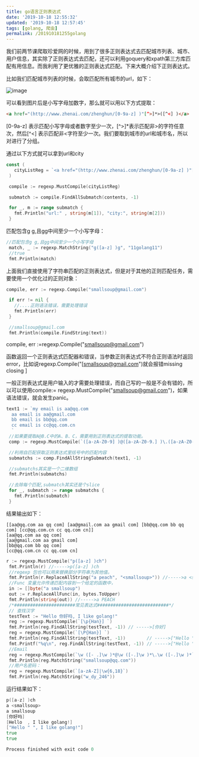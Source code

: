 ```yaml
---
title: go语言正则表达式
date: '2019-10-18 12:55:32'
updated: '2019-10-18 12:57:45'
tags: [golang, 爬虫]
permalink: /201910181255golang
---
```

我们前两节课爬取珍爱网的时候，用到了很多正则表达式去匹配城市列表、城市、用户信息，其实除了正则表达式去匹配，还可以利用goquery和xpath第三方库匹配有用信息。而我利用了更优雅的正则表达式匹配。下来大概介绍下正则表达式。

比如我们匹配城市列表的时候，会取匹配所有城市的url，如下：

![image](https://cdn.jsdelivr.net/gh/smallersoup/jsDelivr-cdn@main/blog/artical/csdnimg/20191018003712497.png)


可以看到图片后是小写字母加数字，那么就可以用以下方式提取：

```html
<a href="(http://www.zhenai.com/zhenghun/[0-9a-z] )"[^>]*>([^<] )</a>
```

[0-9a-z] 表示匹配小写字母或者数字至少一次，[^>]*表示匹配非>的字符任意次，然后[^<] 表示匹配非<字符至少一次。我们要取到城市的url和城市名，所以对进行了分组。

通过以下方式就可以拿到url和city

```go
const (
   cityListReg = `<a href="(http://www.zhenai.com/zhenghun/[0-9a-z] )"[^>]*>([^<] )</a>`
 )

 compile := regexp.MustCompile(cityListReg)

 submatch := compile.FindAllSubmatch(contents, -1)

 for _, m := range submatch {
   fmt.Println("url:" , string(m[1]), "city:", string(m[2]))
 }
```

匹配包含g g,且gg中间至少一个小写字母：

```go
//匹配包含g g,且gg中间至少一个小写字母
 match, _ := regexp.MatchString("g([a-z] )g", "11golang11")
 //true
 fmt.Println(match)
```

上面我们直接使用了字符串匹配的正则表达式，但是对于其他的正则匹配任务，需要使用一个优化过的正则对象：

```go
compile, err := regexp.Compile("smallsoup@gmail.com")

 if err != nil {
   //....正则语法错误，需要处理错误
   fmt.Println(err)
 }

 //smallsoup@gmail.com
 fmt.Println(compile.FindString(text))
```

compile, err :=regexp.Compile("smallsoup@gmail.com")

函数返回一个正则表达式匹配器和错误，当参数正则表达式不符合正则语法时返回error，比如说regexp.Compile("[smallsoup@gmail.com")就会报错missing closing ]

一般正则表达式是用户输入的才需要处理错误，而自己写的一般是不会有错的，所以可以使用compile:= regexp.MustCompile("smallsoup@gmail.com")，如果语法错误，就会发生panic。

```go
text1 := `my email is aa@qq.com
  aa email is aa@gmail.com
  bb email is bb@qq.com
  cc email is cc@qq.com.cn
  `
 //如果要提取A@B.C中的A、B、C，需要用到正则表达式的提取功能。
 comp := regexp.MustCompile(`([a-zA-Z0-9] )@([a-zA-Z0-9.] )\.([a-zA-Z0-9] )`)

 //利用自匹配获取正则表达式里括号中的匹配内容
 submatchs := comp.FindAllStringSubmatch(text1, -1)

 //submatchs其实是一个二维数组
 fmt.Println(submatchs)

 //去除每个匹配,submatch其实还是个slice
 for _, submatch := range submatchs {
   fmt.Println(submatch)
 }
```

结果输出如下：

```shell
[[aa@qq.com aa qq com] [aa@gmail.com aa gmail com] [bb@qq.com bb qq com] [cc@qq.com.cn cc qq.com cn]]
[aa@qq.com aa qq com]
[aa@gmail.com aa gmail com]
[bb@qq.com bb qq com]
[cc@qq.com.cn cc qq.com cn]
```

```go
r := regexp.MustCompile("p([a-z] )ch")
 fmt.Println(r) //----->p([a-z] )ch
 //regexp 包也可以用来替换部分字符串为其他值。
 fmt.Println(r.ReplaceAllString("a peach", "<smallsoup>")) //----->a <smallsoup>
 //Func 变量允许传递匹配内容到一个给定的函数中，
 in := []byte("a smallsoup")
 out := r.ReplaceAllFunc(in, bytes.ToUpper)
 fmt.Println(string(out)) //----->a PEACH
 /*#######################常见表达式###########################*/
 // 查找汉字
 testText := "Hello 你好吗, I like golang!"
 reg := regexp.MustCompile(`[\p{Han}] `)
 fmt.Println(reg.FindAllString(testText, -1)) // ----->[你好]
 reg = regexp.MustCompile(`[\P{Han}] `)
 fmt.Println(reg.FindAllString(testText, -1))        // ----->["Hello " ", I li golang!"]
 fmt.Printf("%q\n", reg.FindAllString(testText, -1)) // ----->["Hello " ", I lm golang!"]
 //Email
 reg = regexp.MustCompile(`\w ([- .]\w )*@\w ([-.]\w )*\.\w ([-.]\w )*`)
 fmt.Println(reg.MatchString("smallsoup@qq.com"))
 //用户名密码：
 reg = regexp.MustCompile(`[a-zA-Z]|\w{6,18}`)
 fmt.Println(reg.MatchString("w_dy_246"))
```

运行结果如下：

```go
p([a-z] )ch
a <smallsoup>
a smallsoup
[你好吗]
[Hello  , I like golang!]
["Hello " ", I like golang!"]
true
true

Process finished with exit code 0

```

